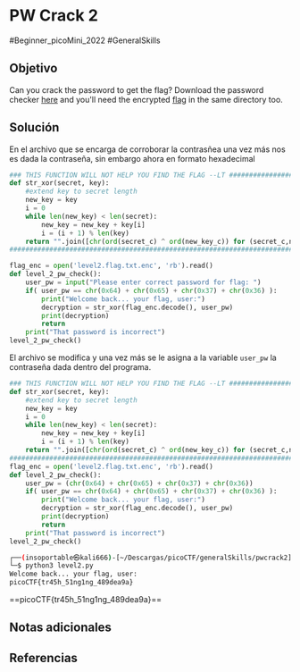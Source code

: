 # PW Crack 2
#Beginner_picoMini_2022 #GeneralSkills 
## Objetivo
Can you crack the password to get the flag? Download the password checker [here](https://artifacts.picoctf.net/c/16/level2.py) and you'll need the encrypted [flag](https://artifacts.picoctf.net/c/16/level2.flag.txt.enc) in the same directory too.
## Solución
En el archivo que se encarga de corroborar la contrasñea una vez más nos es dada la contraseña, sin embargo ahora en formato hexadecimal

```python
### THIS FUNCTION WILL NOT HELP YOU FIND THE FLAG --LT ########################
def str_xor(secret, key):
    #extend key to secret length
    new_key = key
    i = 0
    while len(new_key) < len(secret):
        new_key = new_key + key[i]
        i = (i + 1) % len(key)        
    return "".join([chr(ord(secret_c) ^ ord(new_key_c)) for (secret_c,new_key_c) in zip(secret,new_key)])
###############################################################################

flag_enc = open('level2.flag.txt.enc', 'rb').read()
def level_2_pw_check():
    user_pw = input("Please enter correct password for flag: ")
    if( user_pw == chr(0x64) + chr(0x65) + chr(0x37) + chr(0x36) ):
        print("Welcome back... your flag, user:")
        decryption = str_xor(flag_enc.decode(), user_pw)
        print(decryption)
        return
    print("That password is incorrect")
level_2_pw_check()

```

El archivo se modifica y una vez más se le asigna a la variable `user_pw` la contraseña dada dentro del programa.

```python
### THIS FUNCTION WILL NOT HELP YOU FIND THE FLAG --LT ########################
def str_xor(secret, key):
    #extend key to secret length
    new_key = key
    i = 0
    while len(new_key) < len(secret):
        new_key = new_key + key[i]
        i = (i + 1) % len(key)        
    return "".join([chr(ord(secret_c) ^ ord(new_key_c)) for (secret_c,new_key_c) in zip(secret,new_key)])
###############################################################################
flag_enc = open('level2.flag.txt.enc', 'rb').read()
def level_2_pw_check():
    user_pw = (chr(0x64) + chr(0x65) + chr(0x37) + chr(0x36))
    if( user_pw == chr(0x64) + chr(0x65) + chr(0x37) + chr(0x36) ):
        print("Welcome back... your flag, user:")
        decryption = str_xor(flag_enc.decode(), user_pw)
        print(decryption)
        return
    print("That password is incorrect")
level_2_pw_check()
```

```bash
┌──(insoportable㉿kali666)-[~/Descargas/picoCTF/generalSkills/pwcrack2]
└─$ python3 level2.py
Welcome back... your flag, user:
picoCTF{tr45h_51ng1ng_489dea9a}
```

==picoCTF{tr45h_51ng1ng_489dea9a}==

## Notas adicionales

## Referencias